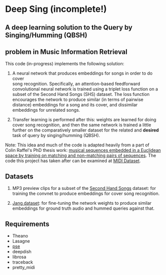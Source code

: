 # Deep Sing (incomplete!)
## A deep learning solution to the Query by Singing/Humming (QBSH) 
## problem in Music Information Retrieval

This code (in-progress) implements the following solution:
1. A neural network that produces embeddings for songs in order to do cover  
 song recognition. Specifically, an attention-based feedforward convolutional 
 neural network is trained using a triplet loss function on a subset of the 
 Second Hand Songs (SHS) dataset. The loss function encourages the network 
 to produce similar (in terms of pairwise distance) embeddings for a song 
 and its cover, and dissimilar embeddings for unrelated songs.

2. Transfer learning is performed after this: weights are learned for doing 
 cover song recognition, and then the same network is trained a little 
 further on the comparatively smaller dataset for the related and **desired** 
 task of query by singing/humming (QBSH).

Note: This idea and much of the code is adapted heavily from a part of Colin Raffel's PhD thesis work: [musical sequences embedded in a Euclidean space by training on matching and non-matching pairs of sequences](http://colinraffel.com/publications/icassp2016pruning.pdf). The code this project has taken after can be examined at [MIDI Dataset](https://github.com/craffel/midi-dataset).


## Datasets
1. MP3 preview clips for a subset of the [Second Hand Songs](https://labrosa.ee.columbia.edu/millionsong/secondhand) dataset: for training the convnet to produce embeddings for cover song recognition.

2. [Jang dataset](http://www.music-ir.org/mirex/wiki/2016:MIREX2016_Results): for fine-tuning the network weights to produce similar embeddings for ground truth audio and hummed queries against that.

## Requirements
- Theano
- Lasagne
- [pse](https://github.com/craffel/pse)
- deepdish
- librosa
- traceback
- pretty_midi

